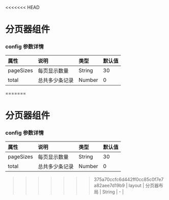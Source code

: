 <<<<<<< HEAD
# 分页器组件

### config 参数详情
| 属性 | 说明 | 类型 | 默认值 |
| :-----| :---- | :---- | :---- |
| pageSizes | 每页显示数量 | String | 30 |
| total | 总共多少条记录 | Number | 0 |
=======
# 分页器组件

### config 参数详情
| 属性 | 说明 | 类型 | 默认值 |
| :-----| :---- | :---- | :---- |
| pageSizes | 每页显示数量 | String | 30 |
| total | 总共多少条记录 | Number | 0 |
>>>>>>> 375a70ccfc6d442ff0cc85c0f7e7a82aee7d19b9
| layout | 分页器布局 | String | - |